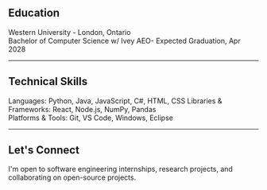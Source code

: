 ## Education  
Western University - London, Ontario  
Bachelor of Computer Science w/ Ivey AEO- Expected Graduation, Apr 2028

---

## Technical Skills  
Languages: Python, Java, JavaScript, C#, HTML, CSS
Libraries & Frameworks: React, Node.js, NumPy, Pandas  
Platforms & Tools: Git, VS Code, Windows, Eclipse

---

## Let's Connect  
I'm open to software engineering internships, research projects, and collaborating on open-source projects.
